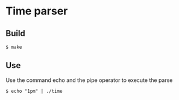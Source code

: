# Time parser
## Build
```console
$ make
```

## Use
Use the command echo and the pipe operator to execute the parse

```console
$ echo "1pm" | ./time
```

